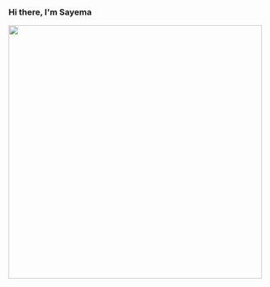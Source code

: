 ### Hi there, I'm Sayema

<img align="center" src="https://activity-graph.herokuapp.com/graph?username=sayemashossain&theme=react-dark&area=true&count_private=true" width="500"/>
